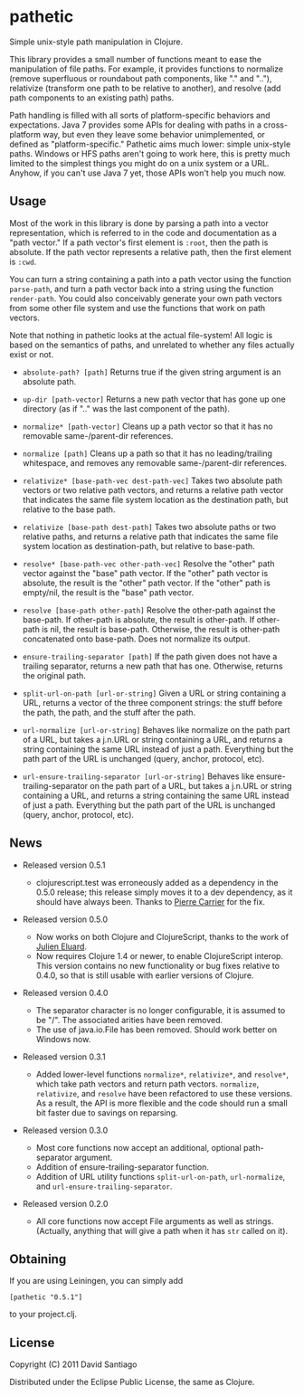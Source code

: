 # pathetic

Simple unix-style path manipulation in Clojure.

This library provides a small number of functions meant to ease the manipulation of
file paths. For example, it provides functions to normalize (remove superfluous or
roundabout path components, like "." and ".."), relativize (transform one path to be
relative to another), and resolve (add path components to an existing path) paths.

Path handling is filled with all sorts of platform-specific behaviors and expectations.
Java 7 provides some APIs for dealing with paths in a cross-platform way, but even they
leave some behavior unimplemented, or defined as "platform-specific." Pathetic aims much
lower: simple unix-style paths. Windows or HFS paths aren't going to work here, this is
pretty much limited to the simplest things you might do on a unix system or a URL.
Anyhow, if you can't use Java 7 yet, those APIs won't help you much now.

## Usage

Most of the work in this library is done by parsing a path into a
vector representation, which is referred to in the code and
documentation as a "path vector." If a path vector's first element is
`:root`, then the path is absolute. If the path vector represents a
relative path, then the first element is `:cwd`. 

You can turn a string containing a path into a path vector using the
function `parse-path`, and turn a path vector back into a string using
the function `render-path`. You could also conceivably generate your own
path vectors from some other file system and use the functions that work
on path vectors.

Note that nothing in pathetic looks at the actual file-system! All
logic is based on the semantics of paths, and unrelated to whether any
files actually exist or not.

- `absolute-path? [path]`
Returns true if the given string argument is an absolute path.

- `up-dir [path-vector]` 
Returns a new path vector that has gone up one
directory (as if ".." was the last component of the path).

- `normalize* [path-vector]`
Cleans up a path vector so that it has no removable same-/parent-dir references.

- `normalize [path]`
Cleans up a path so that it has no leading/trailing whitespace, and
removes any removable same-/parent-dir references. 

- `relativize* [base-path-vec dest-path-vec]`
Takes two absolute path vectors or two relative path vectors, and returns a relative path
vector that indicates the same file system location as the destination path, but relative
to the base path.

- `relativize [base-path dest-path]`
Takes two absolute paths or two relative paths, and returns a relative path
that indicates the same file system location as destination-path, but
relative to base-path. 

- `resolve* [base-path-vec other-path-vec]` 
Resolve the "other" path vector against the "base" path vector. If the "other"
path vector is absolute, the result is the "other" path vector. If the "other"
path is empty/nil, the result is the "base" path vector.

- `resolve [base-path other-path]`
Resolve the other-path against the base-path. If other-path is absolute,
the result is other-path. If other-path is nil, the result is base-path.
Otherwise, the result is other-path concatenated onto base-path. Does not
normalize its output. 

- `ensure-trailing-separator [path]`
If the path given does not have a trailing separator, returns a new path that has one.
Otherwise, returns the original path.

- `split-url-on-path [url-or-string]`
Given a URL or string containing a URL, returns a vector of the three component strings: the
stuff before the path, the path, and the stuff after the path.

- `url-normalize [url-or-string]`
Behaves like normalize on the path part of a URL, but takes a j.n.URL or
string containing a URL, and returns a string containing the same URL
instead of just a path. Everything but the path part of the URL is unchanged
(query, anchor, protocol, etc).

- `url-ensure-trailing-separator [url-or-string]`
Behaves like ensure-trailing-separator on the path part of a URL, but takes
a j.n.URL or string containing a URL, and returns a string containing the
same URL instead of just a path. Everything but the path part of the URL is
unchanged (query, anchor, protocol, etc).
   
## News

- Released version 0.5.1
  - clojurescript.test was erroneously added as a dependency in the 0.5.0 release; this release simply moves it to a dev dependency, as it should have always been. Thanks to [Pierre Carrier](https://github.com/pcarrier) for the fix.

- Released version 0.5.0
  - Now works on both Clojure and ClojureScript, thanks to the work of [Julien Eluard](https://github.com/jeluard).
  - Now requires Clojure 1.4 or newer, to enable ClojureScript interop. This version contains no new
    functionality or bug fixes relative to 0.4.0, so that is still usable with earlier versions of Clojure.

- Released version 0.4.0
  - The separator character is no longer configurable, it is assumed to be "/". The associated arities have been removed. 
  - The use of java.io.File has been removed. Should work better on Windows now.

- Released version 0.3.1
  - Added lower-level functions `normalize*`, `relativize*`, and
    `resolve*`, which take path vectors and return path
    vectors. `normalize`, `relativize`, and `resolve` have been
    refactored to use these versions. As a result, the API is more
    flexible and the code should run a small bit faster due to savings
    on reparsing.

- Released version 0.3.0
  - Most core functions now accept an additional, optional path-separator argument.
  - Addition of ensure-trailing-separator function.
  - Addition of URL utility functions `split-url-on-path`, `url-normalize`, and `url-ensure-trailing-separator`.

- Released version 0.2.0
  - All core functions now accept File arguments as well as strings. (Actually, anything that
    will give a path when it has `str` called on it).

## Obtaining

If you are using Leiningen, you can simply add 

    [pathetic "0.5.1"]

to your project.clj.

## License

Copyright (C) 2011 David Santiago

Distributed under the Eclipse Public License, the same as Clojure.
